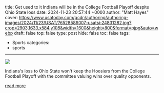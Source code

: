 title: Get used to it Indiana will be in the College Football Playoff despite Ohio State loss
date: 2024-11-23 20:57:44 +0000
author: "Matt Hayes"
cover: https://www.usatoday.com/gcdn/authoring/authoring-images/2024/11/23/USAT/76528589007-usatsi-24831282.jpg?crop=2903,1633,x584,y108&width=1600&height=800&format=pjpg&auto=webp
draft: false
top: false
type: post
hide: false
toc: false
tags:
  - Sports
categories:
  - sports
---

![](https://www.usatoday.com/gcdn/authoring/authoring-images/2024/11/23/USAT/76528589007-usatsi-24831282.jpg?crop=2903,1633,x584,y108&width=1600&height=800&format=pjpg&auto=webp)

Indiana's loss to Ohio State won't keep the Hoosiers from the College Football Playoff with the committee valuing wins over quality opponents.

[read more](https://www.usatoday.com/story/sports/ncaaf/bigten/2024/11/23/indiana-cfp-lock-ohio-state-loss/76526260007/)
